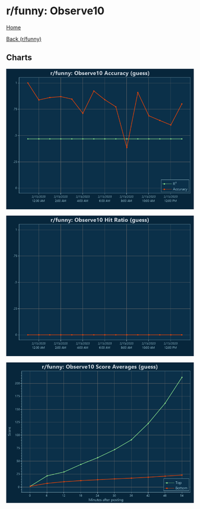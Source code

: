 # r/funny: Observe10

[Home](../../index.md)

[Back (r/funny)](../guess_funny.md)

## Charts

![r/funny R² (guess)](../../images/models/guess_funny_Observe10_Accuracy.png "r/funny R² (guess)")

![r/funny Hit Ratio (guess)](../../images/models/guess_funny_Observe10_HitRatio.png "r/funny Hit Ratio (guess)")

![r/funny Score Averages (guess)](../../images/models/guess_funny_Observe10_Scores.png "r/funny Score Averages (guess)")

